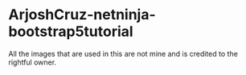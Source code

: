 # ArjoshCruz-netninja-bootstrap5tutorial
All the images that are used in this are not mine and is credited to the rightful owner.
